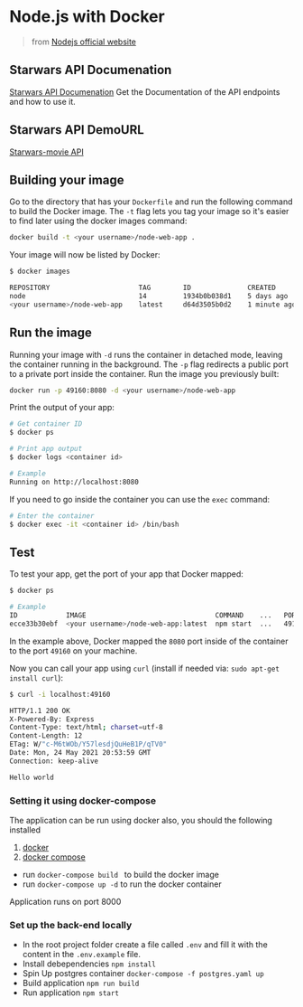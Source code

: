 # Node.js with Docker

> from [Nodejs official website](https://nodejs.org/en/docs/guides/nodejs-docker-webapp/)

## Starwars API Documenation
[Starwars API Documenation](https://documenter.getpostman.com/view/6711768/TzXukK4C)
Get the Documentation of the API endpoints and how to use it.

## Starwars API DemoURL

[ Starwars-movie API](https://starwars-movie.herokuapp.com/api/)

## Building your image

Go to the directory that has your `Dockerfile` and run the following command to build the Docker image.
The `-t` flag lets you tag your image so it's easier to find later using the docker images command:

```bash
docker build -t <your username>/node-web-app .
```

Your image will now be listed by Docker:

```bash
$ docker images

REPOSITORY                      TAG        ID              CREATED
node                            14         1934b0b038d1    5 days ago
<your username>/node-web-app    latest     d64d3505b0d2    1 minute ago
```

## Run the image

Running your image with `-d` runs the container in detached mode, leaving the container running in the background.
The `-p` flag redirects a public port to a private port inside the container. Run the image you previously built:

```bash
docker run -p 49160:8080 -d <your username>/node-web-app
```

Print the output of your app:

```bash
# Get container ID
$ docker ps

# Print app output
$ docker logs <container id>

# Example
Running on http://localhost:8080
```

If you need to go inside the container you can use the `exec` command:

```bash
# Enter the container
$ docker exec -it <container id> /bin/bash
```

## Test

To test your app, get the port of your app that Docker mapped:

```bash
$ docker ps

# Example
ID            IMAGE                                COMMAND    ...   PORTS
ecce33b30ebf  <your username>/node-web-app:latest  npm start  ...   49160->8080
```

In the example above, Docker mapped the `8080` port inside of the container to the port `49160` on your machine.

Now you can call your app using `curl` (install if needed via: `sudo apt-get install curl`):

```bash
$ curl -i localhost:49160

HTTP/1.1 200 OK
X-Powered-By: Express
Content-Type: text/html; charset=utf-8
Content-Length: 12
ETag: W/"c-M6tWOb/Y57lesdjQuHeB1P/qTV0"
Date: Mon, 24 May 2021 20:53:59 GMT
Connection: keep-alive

Hello world
```


### Setting it using docker-compose
The application can be run using docker also, you should the following installed

1. [docker](https://www.docker.com/get-started)
2. [docker compose](https://docs.docker.com/compose/install/)


- run ```docker-compose build ``` to build the docker image
- run ```docker-compose up -d``` to run the docker container

Application runs on port 8000


### Set up the back-end  locally
- In the root project folder create a file called ```.env``` and fill it with the content in the ```.env.example``` file.
- Install debependencies 
```npm install```
- Spin Up postgres container
``` docker-compose -f postgres.yaml up ```
- Build application
``` npm run build ```
- Run application
``` npm start ```
